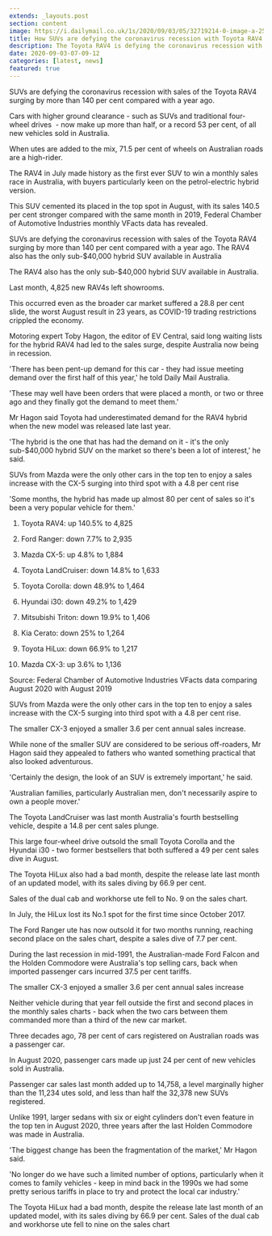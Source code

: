 ```yaml
---
extends: _layouts.post
section: content
image: https://i.dailymail.co.uk/1s/2020/09/03/05/32719214-0-image-a-25_1599108751307.jpg 
title: How SUVs are defying the coronavirus recession with Toyota RAV4 top seller again in August 
description: The Toyota RAV4 is defying the coronavirus recession with its sales surging by 140.5 per cent despite a plunge in the number of cars leaving showrooms. 
date: 2020-09-03-07-09-12 
categories: [latest, news] 
featured: true 
--- 
```

SUVs are defying the coronavirus recession with sales of the Toyota RAV4 surging by more than 140 per cent compared with a year ago.

Cars with higher ground clearance - such as SUVs and traditional four-wheel drives  - now make up more than half, or a record 53 per cent, of all new vehicles sold in Australia.

When utes are added to the mix, 71.5 per cent of wheels on Australian roads are a high-rider.

The RAV4 in July made history as the first ever SUV to win a monthly sales race in Australia, with buyers particularly keen on the petrol-electric hybrid version.

This SUV cemented its placed in the top spot in August, with its sales 140.5 per cent stronger compared with the same month in 2019, Federal Chamber of Automotive Industries monthly VFacts data has revealed. 

SUVs are defying the coronavirus recession with sales of the Toyota RAV4 surging by more than 140 per cent compared with a year ago. The RAV4 also has the only sub-$40,000 hybrid SUV available in Australia

The RAV4 also has the only sub-$40,000 hybrid SUV available in Australia.

Last month, 4,825 new RAV4s left showrooms.

This occurred even as the broader car market suffered a 28.8 per cent slide, the worst August result in 23 years, as COVID-19 trading restrictions crippled the economy.

Motoring expert Toby Hagon, the editor of EV Central, said long waiting lists for the hybrid RAV4 had led to the sales surge, despite Australia now being in recession.

'There has been pent-up demand for this car - they had issue meeting demand over the first half of this year,' he told Daily Mail Australia.

'These may well have been orders that were placed a month, or two or three ago and they finally got the demand to meet them.'

Mr Hagon said Toyota had underestimated demand for the RAV4 hybrid when the new model was released late last year.

'The hybrid is the one that has had the demand on it - it's the only sub-$40,000 hybrid SUV on the market so there's been a lot of interest,' he said.

SUVs from Mazda were the only other cars in the top ten to enjoy a sales increase with the CX-5 surging into third spot with a 4.8 per cent rise

'Some months, the hybrid has made up almost 80 per cent of sales so it's been a very popular vehicle for them.'

1. Toyota RAV4: up 140.5% to 4,825

2. Ford Ranger: down 7.7% to 2,935

3. Mazda CX-5: up 4.8% to 1,884

4. Toyota LandCruiser: down 14.8% to 1,633

5. Toyota Corolla: down 48.9% to 1,464

6. Hyundai i30: down 49.2% to 1,429

7. Mitsubishi Triton: down 19.9% to 1,406

8. Kia Cerato: down 25% to 1,264

9. Toyota HiLux: down 66.9% to 1,217

10. Mazda CX-3: up 3.6% to 1,136

Source: Federal Chamber of Automotive Industries VFacts data comparing August 2020 with August 2019 

SUVs from Mazda were the only other cars in the top ten to enjoy a sales increase with the CX-5 surging into third spot with a 4.8 per cent rise.

The smaller CX-3 enjoyed a smaller 3.6 per cent annual sales increase.

While none of the smaller SUV are considered to be serious off-roaders, Mr Hagon said they appealed to fathers who wanted something practical that also looked adventurous.

'Certainly the design, the look of an SUV is extremely important,' he said. 

'Australian families, particularly Australian men, don't necessarily aspire to own a people mover.' 

The Toyota LandCruiser was last month Australia's fourth bestselling vehicle, despite a 14.8 per cent sales plunge.

This large four-wheel drive outsold the small Toyota Corolla and the Hyundai i30 - two former bestsellers that both suffered a 49 per cent sales dive in August.

The Toyota HiLux also had a bad month, despite the release late last month of an updated model, with its sales diving by 66.9 per cent. 

Sales of the dual cab and workhorse ute fell to No. 9 on the sales chart.

In July, the HiLux lost its No.1 spot for the first time since October 2017.

The Ford Ranger ute has now outsold it for two months running, reaching second place on the sales chart, despite a sales dive of 7.7 per cent.

During the last recession in mid-1991, the Australian-made Ford Falcon and the Holden Commodore were Australia's top selling cars, back when imported passenger cars incurred 37.5 per cent tariffs.

The smaller CX-3 enjoyed a smaller 3.6 per cent annual sales increase

Neither vehicle during that year fell outside the first and second places in the monthly sales charts - back when the two cars between them commanded more than a third of the new car market.

Three decades ago, 78 per cent of cars registered on Australian roads was a passenger car.

In August 2020, passenger cars made up just 24 per cent of new vehicles sold in Australia.

Passenger car sales last month added up to 14,758, a level marginally higher than the 11,234 utes sold, and less than half the 32,378 new SUVs registered.

Unlike 1991, larger sedans with six or eight cylinders don't even feature in the top ten in August 2020, three years after the last Holden Commodore was made in Australia. 

'The biggest change has been the fragmentation of the market,' Mr Hagon said.

'No longer do we have such a limited number of options, particularly when it comes to family vehicles - keep in mind back in the 1990s we had some pretty serious tariffs in place to try and protect the local car industry.' 

The Toyota HiLux had a bad month, despite the release late last month of an updated model, with its sales diving by 66.9 per cent. Sales of the dual cab and workhorse ute fell to nine on the sales chart

